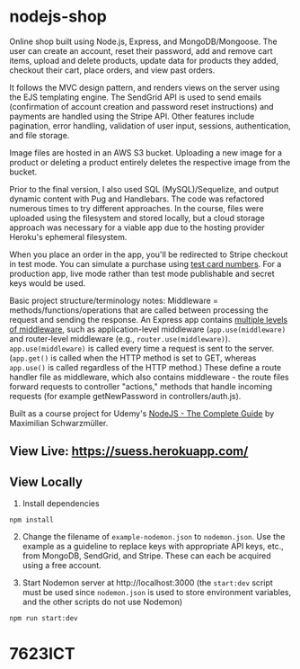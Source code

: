# nodejs-shop

Online shop built using Node.js, Express, and MongoDB/Mongoose. The user can create an account, reset their password, add and remove cart items, upload and delete products, update data for products they added, checkout their cart, place orders, and view past orders.

It follows the MVC design pattern, and renders views on the server using the EJS templating engine. The SendGrid API is used to send emails (confirmation of account creation and password reset instructions) and payments are handled using the Stripe API. Other features include pagination, error handling, validation of user input, sessions, authentication, and file storage.

Image files are hosted in an AWS S3 bucket. Uploading a new image for a product or deleting a product entirely deletes the respective image from the bucket.

Prior to the final version, I also used SQL (MySQL)/Sequelize, and output dynamic content with Pug and Handlebars. The code was refactored numerous times to try different approaches. In the course, files were uploaded using the filesystem and stored locally, but a cloud storage approach was necessary for a viable app due to the hosting provider Heroku's ephemeral filesystem.

When you place an order in the app, you'll be redirected to Stripe checkout in test mode. You can simulate a purchase using [test card numbers](https://stripe.com/docs/testing#cards). For a production app, live mode rather than test mode publishable and secret keys would be used.

Basic project structure/terminology notes: Middleware = methods/functions/operations that are called between processing the request and sending the response. An Express app contains [multiple levels of middleware](https://expressjs.com/en/guide/using-middleware.html), such as application-level middleware (`app.use(middleware)` and router-level middleware (e.g., `router.use(middleware)`). `app.use(middleware)` is called every time a request is sent to the server. (`app.get()` is called when the HTTP method is set to GET, whereas `app.use()` is called regardless of the HTTP method.) These define a route handler file as middleware, which also contains middleware - the route files forward requests to controller "actions," methods that handle incoming requests (for example getNewPassword in controllers/auth.js).

Built as a course project for Udemy's [NodeJS - The Complete Guide](https://www.udemy.com/course/nodejs-the-complete-guide/) by Maximilian Schwarzmüller.

## View Live: https://suess.herokuapp.com/

## View Locally

1. Install dependencies

```
npm install
```

2. Change the filename of `example-nodemon.json` to `nodemon.json`. Use the example as a guideline to replace keys with appropriate API keys, etc., from MongoDB, SendGrid, and Stripe. These can each be acquired using a free account.

3. Start Nodemon server at http://localhost:3000 (the `start:dev` script must be used since `nodemon.json` is used to store environment variables, and the other scripts do not use Nodemon)

```
npm run start:dev
```
# 7623ICT

